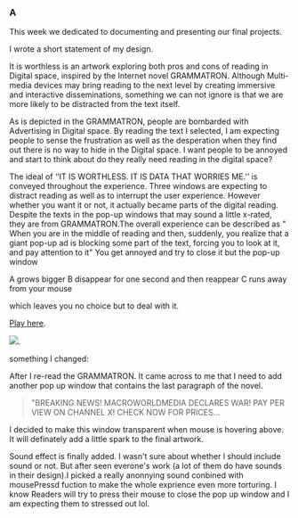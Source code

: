### A

This week we dedicated to documenting and presenting our final projects.

I wrote a short statement of my design.

It is worthless is an artwork exploring both pros and cons of reading in Digital space, inspired by the Internet novel GRAMMATRON. Although Multi-media devices may bring reading to the next level by creating immersive and interactive disseminations, something we can not ignore is that we are more likely to be distracted from the text itself. 

As is depicted in the GRAMMATRON, people are bombarded with Advertising in Digital space. By reading the text I selected, I am expecting people to sense the frustration as well as the desperation when they find out there is no way to hide in the Digital space. I want people to be annoyed and start to think about do they really need reading in the digital space? 

The ideal of ‘’IT IS WORTHLESS. IT IS DATA THAT WORRIES ME.’’ is conveyed throughout the experience. Three windows are expecting to distract reading as well as to interrupt the user experience. However whether you want it or not, it actually became parts of the digital reading. Despite the texts in the pop-up windows that may sound a little x-rated, they are from GRAMMATRON.The overall experience can be described as " When you are in the middle of reading and then, suddenly, you realize that a giant pop-up ad is blocking some part of the text, forcing you to look at it, and pay attention to it" You get annoyed and try to close it but the pop-up window 

A grows bigger 
B disappear for one second and then reappear 
C runs away from your mouse

which leaves you no choice but to deal with it.


[Play here](https://raymondvonz.github.io/CodeWords/W11/final2/).

![](https://github.com/Raymondvonz/CodeWords/blob/master/W11/Oct-15-2020%2013-32-05.gif).

something I changed:

After I re-read the GRAMMATRON. It came across to me that I need to add another pop up window that contains the last paragraph of the novel.

>"BREAKING NEWS! MACROWORLDMEDIA DECLARES WAR! PAY PER VIEW ON CHANNEL X! CHECK NOW FOR PRICES...

I decided to make this window transparent when mouse is hovering above. It will definately add a little spark to the final artwork. 

Sound effect is finally added. I wasn't sure about whether l should include sound or not. But after seen everone's work (a lot of them do have sounds in their design).I picked a really anonnying sound conbined with mousePressd fuction to make the whole exprience even more torturing. I know Readers will try to press their mouse to close the pop up window and I am expecting them to stressed out lol.


